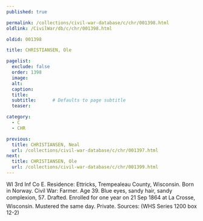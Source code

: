 ```yaml
---
published: true

permalink: /collections/civil-war-database/c/chr/001398.html
oldlink: /CivilWar/db/c/chr/001398.html

oldid: 001398

title: CHRISTIANSEN, Ole

pagelist:
  exclude: false
  order: 1398
  image: 
  alt:
  caption:
  title:
  subtitle:      # Defaults to page subtitle
  teaser:

category: 
  - C 
  - CHR

previous:
  title: CHRISTIANSEN, Neal
  url: /collections/civil-war-database/c/chr/001397.html  
next:
  title: CHRISTIANSEN, Ole
  url: /collections/civil-war-database/c/chr/001399.html   
---
```

WI 3rd Inf Co E. Residence: Ettricks, Trempealeau County, Wisconsin. Born in Norway. Civil War: Farmer. Age 39. Blue eyes, sandy hair, sandy complexion, 5&#146;7&#148;. Drafted. Enrolled for one year on 21 Sep 1864 at La Crosse, Wisconsin. Mustered the same day. Private. Sources: (WHS Series 1200 box 12-2)